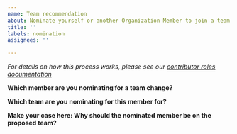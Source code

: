 ```yaml
---
name: Team recommendation
about: Nominate yourself or another Organization Member to join a team
title: ''
labels: nomination
assignees: ''

---
```


*For details on how this process works, please see our [contributor roles documentation](https://github.com/instructlab/community/blob/main/CONTRIBUTOR_ROLES.md)*

**Which member are you nominating for a team change?**
<!-- The GitHub username of the Organization Member you are nominating -->

**Which team are you nominating for this member for?**
<!-- SDG Triagers or SDG Maintainers, see the above document for more details -->

**Make your case here: Why should the nominated member be on the proposed team?**
<!-- Feel free to write a brief testimonial here, try to include as many Pull Requests, Issues, etc. as possible

TIP: You can use the following queries to link to work items the nominee as been involved with
Pull Requests Authored: https://github.com/instructlab/sdg/pulls?q=is%3Apr+author%3A{GITHUB_USERNAME}+
Pull Requests Reviewed: https://github.com/instructlab/sdg/pulls?q=is%3Apr+reviewed-by%3A{GITHUB_USERNAME}+
Issues Created:         https://github.com/instructlab/sdg/issues?q=is%3Aissue+author%3A{GITHUB_USERNAME}+
-->